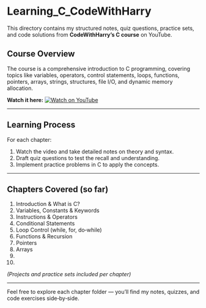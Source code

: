 # Learning_C_CodeWithHarry

This directory contains my structured notes, quiz questions, practice sets, and code solutions from **CodeWithHarry’s C course** on YouTube.

## Course Overview

The course is a comprehensive introduction to C programming, covering topics like variables, operators, control statements, loops, functions, pointers, arrays, strings, structures, file I/O, and dynamic memory allocation.

**Watch it here:**
[![Watch on YouTube](https://img.youtube.com/vi/aZb0iu4uGwA/hqdefault.jpg)](https://youtu.be/aZb0iu4uGwA?si=0MMItb53TyDgOnVM)


---

## Learning Process

For each chapter:

1. Watch the video and take detailed notes on theory and syntax.
2. Draft quiz questions to test the recall and understanding.
3. Implement practice problems in C to apply the concepts.

---

## Chapters Covered (so far)

1. Introduction & What is C?  
2. Variables, Constants & Keywords  
3. Instructions & Operators  
4. Conditional Statements  
5. Loop Control (while, for, do‑while)  
6. Functions & Recursion  
7. Pointers  
8. Arrays  
9.
10. 
*(Projects and practice sets included per chapter)*

---

Feel free to explore each chapter folder — you’ll find my notes, quizzes, and code exercises side‑by‑side.

